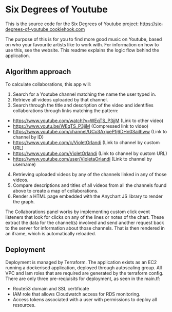 # Six Degrees of Youtube
This is the source code for the Six Degrees of Youtube project: https://six-degrees-of-youtube.cookiehook.com

The purpose of this is for you to find more good music on Youtube, based on who your favourite artists like to work with.
For information on how to use this, see the website. This readme explains the logic flow behind the application.

## Algorithm approach
To calculate collaborations, this app will:
1. Search for a Youtube channel matching the name the user typed in.
2. Retrieve all videos uploaded by that channel.
3. Search through the title and description of the video and identifies collaborations through links matching the pattern:
- https://www.youtube.com/watch?v=WEqTS_P3jjM (Link to other video)
- https://www.youtu.be/WEqTS_P3jjM (Compressed link to video)
- https://www.youtube.com/channel/UCo3AxjxePfj6DHn03aiIhww (Link to channel by ID)
- https://www.youtube.com/c/VioletOrlandi (Link to channel by custom URL)
- https://www.youtube.com/VioletOrlandi (Link to channel by custom URL)
- https://www.youtube.com/user/VioletaOrlandi (Link to channel by username)
4. Retrieving uploaded videos by any of the channels linked in any of those videos.
5. Compare descriptions and titles of all videos from all the channels found above to create a map of collaborations.
6. Render a HTML page embedded with the Anychart JS library to render the graph.

The Collaborations panel works by implementing custom click event listeners that look for clicks on any of the lines or
notes of the chart. These extract the data for the channel(s) involved and send another request back to the server for
information about those channels. That is then rendered in an iframe, which is automatically reloaded.

## Deployment
Deployment is managed by Terraform. The application exists as an EC2 running a dockerised application, deployed through
autoscaling group. All VPC and Iam roles that are required are generated by the terraform config. There are only three
pre-reqiuisits for deployment, as seen in the main.tf:
- Route53 domain and SSL certificate
- IAM role that allows Cloudwatch access for RDS monitoring.
- Access tokens associated with a user with permissions to deploy all resources.